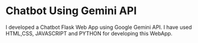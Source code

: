 # Chatbot Using Gemini API
I developed a Chatbot Flask Web App using Google Gemini API. 
I have used HTML,CSS, JAVASCRIPT and PYTHON for developing this WebApp. 
